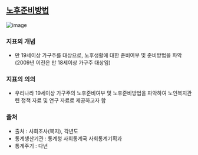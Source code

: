 ## [노후준비방법](http://www.index.go.kr/potal/main/EachDtlPageDetail.do?idx_cd=2692&param=015)
![image](https://user-images.githubusercontent.com/100757595/171081304-f079ea10-0010-4d29-99f7-9e79d697ae2d.png)
### 지표의 개념
* 만 19세이상 가구주를 대상으로, 노후생활에 대한 준비여부 및 준비방법을 파악 (2009년 이전은 만 18세이상 가구주 대상임)
### 지표의 의의
* 우리나라 19세이상 가구주의 노후준비여부 및 노후준비방법을 파악하여 노인복지관련 정책 자료 및 연구 자료로 제공하고자 함
### 출처
* 출처 : 사회조사(복지), 각년도
* 통계생산기관 : 통계청 사회통계국 사회통계기획과
* 통계주기 : 다년
